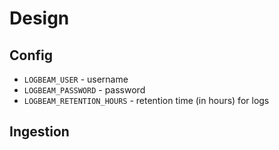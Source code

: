 # Design

## Config

- `LOGBEAM_USER` - username
- `LOGBEAM_PASSWORD` - password
- `LOGBEAM_RETENTION_HOURS` - retention time (in hours) for logs

## Ingestion
